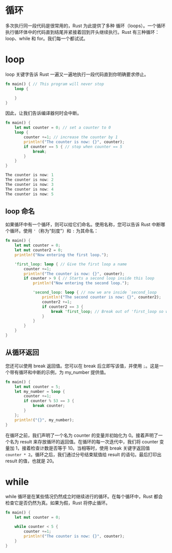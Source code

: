 # 循环

多次执行同一段代码是很常用的，Rust 为此提供了多种 循环（loops）。一个循环执行循环体中的代码直到结尾并紧接着回到开头继续执行。Rust 有三种循环：loop、while 和 for。我们每一个都试试。

# loop

loop 关键字告诉 Rust 一遍又一遍地执行一段代码直到你明确要求停止。

```rs
fn main() { // This program will never stop
    loop {

    }
}
```

因此，让我们告诉编译器何时会中断。

```rs
fn main() {
    let mut counter = 0; // set a counter to 0
    loop {
        counter +=1; // increase the counter by 1
        println!("The counter is now: {}", counter);
        if counter == 5 { // stop when counter == 5
            break;
        }
    }
}

The counter is now: 1
The counter is now: 2
The counter is now: 3
The counter is now: 4
The counter is now: 5
```

## loop 命名

如果循环中有一个循环，则可以给它们命名。使用名称，您可以告诉 Rust 中断哪个循环。使用 `'`（称为“刻度”）和 `:` 为其命名：

```rs
fn main() {
    let mut counter = 0;
    let mut counter2 = 0;
    println!("Now entering the first loop.");

    'first_loop: loop { // Give the first loop a name
        counter +=1;
        println!("The counter is now: {}", counter);
        if counter > 9 { // Starts a second loop inside this loop
            println!("Now entering the second loop.");

            'second_loop: loop { // now we are inside `second_loop
                println!("The second counter is now: {}", counter2);
                counter2 +=1;
                if counter2 == 3 {
                    break 'first_loop; // Break out of 'first_loop so we can exit the program
                }
            }
        }
    }
}
```

## 从循环返回

您还可以使用 break 返回值。您可以在 break 后立即写该值，并使用 `;`。这是一个带有循环和中断的示例，为 my_number 提供值。

```rs
fn main() {
    let mut counter = 5;
    let my_number = loop {
        counter +=1;
        if counter % 53 == 3 {
            break counter;
        }
    };
    println!("{}", my_number);
}
```

在循环之前，我们声明了一个名为 counter 的变量并初始化为 0。接着声明了一个名为 result 来存放循环的返回值。在循环的每一次迭代中，我们将 counter 变量加 1，接着检查计数是否等于 10。当相等时，使用 break 关键字返回值 `counter * 2`。循环之后，我们通过分号结束赋值给 result 的语句。最后打印出 result 的值，也就是 20。

# while

while 循环是在某些情况仍然成立时继续进行的循环。在每个循环中，Rust 都会检查它是否仍然为真。如果为假，Rust 将停止循环。

```rs
fn main() {
    let mut counter = 0;

    while counter < 5 {
        counter +=1;
        println!("The counter is now: {}", counter);
    }
}
```
